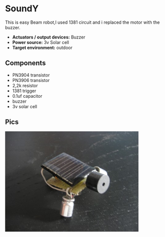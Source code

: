 # SoundY


This is easy Beam robot,I used 1381 circuit and i replaced the motor with the buzzer.

- **Actuators / output devices:** Buzzer
- **Power source:** 3v Solar cell
- **Target environment:** outdoor

## Components

- PN3904 transistor
- PN3906 transistor
- 2,2k resistor
- 1381 trigger
- 0.1uf capacitor
- buzzer
- 3v solar cell 

## Pics

![](https://github.com/AndreAzzalin/SoundY/blob/main/Immagine1.jpg)

